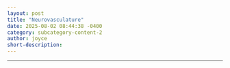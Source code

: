 ```yaml
---
layout: post
title: "Neurovasculature"
date: 2025-08-02 08:44:38 -0400
category: subcategory-content-2
author: joyce
short-description: 
---
```


-----
